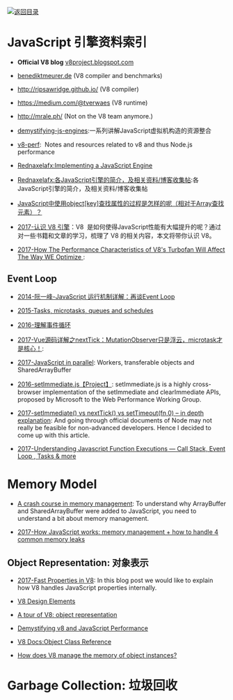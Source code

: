 [![返回目录](https://parg.co/UGo)](https://parg.co/b4z) 



# JavaScript 引擎资料索引


- **Official V8 blog** [v8project.blogspot.com](http://v8project.blogspot.com/)


- [benediktmeurer.de](https://t.co/CzlzNpYFzx) (V8 compiler and benchmarks)

- <http://ripsawridge.github.io/> (V8 compiler)

- <https://medium.com/@tverwaes> (V8 runtime)

- <http://mrale.ph/> (Not on the V8 team anymore.)


- [demystifying-js-engines](https://github.com/a0viedo/demystifying-js-engines):一系列讲解JavaScript虚拟机构造的资源整合
 
- [v8-perf](https://github.com/thlorenz/v8-perf):  Notes and resources related to v8 and thus Node.js performance

- [Rednaxelafx:Implementing a JavaScript Engine](http://www.slideshare.net/RednaxelaFX/implement-js-krystalmok20131110) 

- [Rednaxelafx:各JavaScript引擎的简介，及相关资料/博客收集帖](http://hllvm.group.iteye.com/group/topic/37596):各JavaScript引擎的简介，及相关资料/博客收集帖 

- [JavaScript中使用object[key]查找属性的过程是怎样的呢（相对于Array查找元素）？](https://www.zhihu.com/question/30848981/answer/51997592) 

- [2017-认识 V8 引擎](https://zhuanlan.zhihu.com/p/27628685)：V8  是如何使得JavaScript性能有大幅提升的呢？通过对一些书籍和文章的学习，梳理了 V8 的相关内容，本文将带你认识 V8。

- [2017-How The Performance Characteristics of V8's Turbofan Will Affect The Way WE Optimize ](https://www.nearform.com/blog/node-js-is-getting-a-new-v8-with-turbofan/): 



## Event Loop



- [2014-阮一峰-JavaScript 运行机制详解：再谈Event Loop](http://www.ruanyifeng.com/blog/2014/10/event-loop.html)

- [2015-Tasks, microtasks, queues and schedules](https://jakearchibald.com/2015/tasks-microtasks-queues-and-schedules/)



- [2016-理解事件循环](https://github.com/ccforward/cc/issues/47)



- [2017-Vue源码详解之nextTick：MutationObserver只是浮云，microtask才是核心！](https://segmentfault.com/a/1190000008589736): 

- [2017-JavaScript in parallel](http://50linesofco.de/post/2017-02-06-javascript-in-parallel-web-workers-transferables-and-sharedarraybuffer): Workers, transferable objects and SharedArrayBuffer

- [2016-setImmediate.js【Project】](https://github.com/YuzuJS/setImmediate): setImmediate.js is a highly cross-browser implementation of the setImmediate and clearImmediate APIs, proposed by Microsoft to the Web Performance Working Group.

- [2017-setImmediate() vs nextTick() vs setTimeout(fn,0) – in depth explanation](http://voidcanvas.com/setimmediate-vs-nexttick-vs-settimeout/): And going through official documents of Node may not really be feasible for non-advanced developers. Hence I decided to come up with this article.

- [2017-Understanding Javascript Function Executions — Call Stack, Event Loop , Tasks & more ](https://medium.com/@gaurav.pandvia/understanding-javascript-function-executions-tasks-event-loop-call-stack-more-part-1-5683dea1f5ec?source=linkShare-fe48c4221a4c-1503534847) 




# Memory Model



- [A crash course in memory management](https://parg.co/b9p): To understand why ArrayBuffer and SharedArrayBuffer were added to JavaScript, you need to understand a bit about memory management.



- [2017-How JavaScript works: memory management + how to handle 4 common memory leaks](https://parg.co/bnw)


## Object Representation: 对象表示



- [2017-Fast Properties in V8](https://parg.co/b70): In this blog post we would like to explain how V8 handles JavaScript properties internally.


- [V8 Design Elements](https://github.com/v8/v8/wiki/Design%20Elements)

- [A tour of V8: object representation](http://www.jayconrod.com/posts/52/a-tour-of-v8-object-representation)

- [Demystifying v8 and JavaScript Performance](http://thlorenz.com/talks/demystifying-v8/talk.pdf)

- [V8 Docs:Object Class Reference](https://v8docs.nodesource.com/node-7.2/db/d85/classv8_1_1_object.html)

- [How does V8 manage the memory of object instances?](http://stackoverflow.com/questions/7413168/how-does-v8-manage-the-memory-of-object-instances)




# Garbage Collection: 垃圾回收

